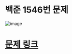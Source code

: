 # 백준 1546번 문제
![image](https://github.com/song011794/vehicle-break/assets/45446457/db46029e-7db4-41f2-bca4-3f4c25f0760e)

# [문제 링크](https://www.acmicpc.net/problem/1546)
